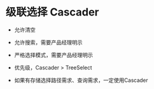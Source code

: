 # 级联选择 Cascader

* 允许清空

* 允许搜索，需要产品经理明示

* 严格选择模式，需要产品经理明示

* 优先级，Cascader > TreeSelect

* 如果有存储选择路径需求、查询需求，一定使用Cascader
